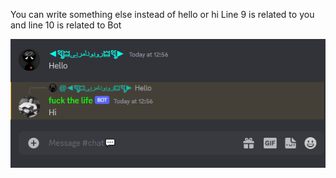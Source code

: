 You can write something else instead of hello or hi
Line 9 is related to you and line 10 is related to Bot

![image](https://github.com/robonamari/How-to-answer-our-Discord-bot/blob/main/Sample.png?raw=true)
